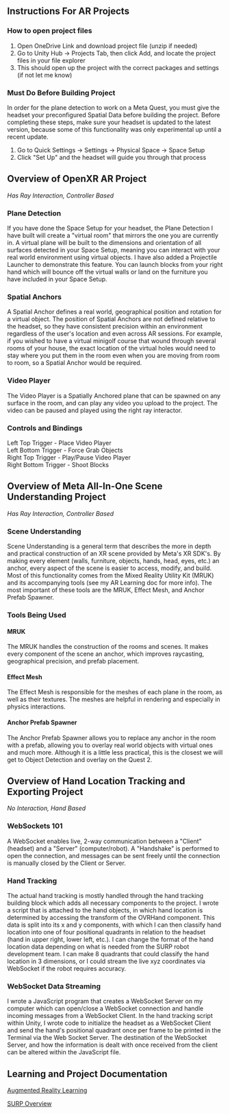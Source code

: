 ## Instructions For AR Projects
### How to open project files
1. Open OneDrive Link and download project file (unzip if needed)
2. Go to Unity Hub -> Projects Tab, then click Add, and locate the project files in your file explorer
3. This should open up the project with the correct packages and settings (if not let me know)

### Must Do Before Building Project
In order for the plane detection to work on a Meta Quest, you must give the headset your preconfigured Spatial Data before building the project.
Before completing these steps, make sure your headset is updated to the latest version, because some of this functionality was only experimental
up until a recent update.
1. Go to Quick Settings -> Settings -> Physical Space -> Space Setup
2. Click "Set Up" and the headset will guide you through that process

## Overview of OpenXR AR Project
*Has Ray Interaction, Controller Based*
### Plane Detection
If you have done the Space Setup for your headset, the Plane Detection I have built will create a "virtual room" that mirrors the one you are 
currently in. A virtual plane will be built to the dimensions and orientation of all surfaces detected in your Space Setup, meaning you can 
interact with your real world environment using virtual objects. I have also added a Projectile Launcher to demonstrate this feature. You can 
launch blocks from your right hand which will bounce off the virtual walls or land on the furniture you have included in your Space Setup.

### Spatial Anchors
A Spatial Anchor defines a real world, geographical position and rotation for a virtual object. The position of Spatial Anchors are not defined
relative to the headset, so they have consistent precision within an environment regardless of the user's location and even across AR sessions. 
For example, if you wished to have a virtual minigolf course that wound through several rooms of your house, the exact location of the virtual 
holes would need to stay where you put them in the room even when you are moving from room to room, so a Spatial Anchor would be required.

### Video Player
The Video Player is a Spatially Anchored plane that can be spawned on any surface in the room, and can play any video you upload to the project. 
The video can be paused and played using the right ray interactor.

### Controls and Bindings
Left Top Trigger - Place Video Player <br/>
Left Bottom Trigger - Force Grab Objects <br/>
Right Top Trigger - Play/Pause Video Player <br/>
Right Bottom Trigger - Shoot Blocks

## Overview of Meta All-In-One Scene Understanding Project
*Has Ray Interaction, Controller Based*
### Scene Understanding
Scene Understanding is a general term that describes the more in depth and practical construction of an XR scene provided by Meta's XR SDK's. By making every element (walls, furniture, objects, hands, head, eyes, etc.) an anchor, every aspect of the scene is easier to access, modify, and build. Most of this functionality comes from the Mixed Reality Utility Kit (MRUK) and its accompanying tools (see my AR Learning doc for more info). The most important of these tools are the MRUK, Effect Mesh, and Anchor Prefab Spawner.
### Tools Being Used
#### MRUK
The MRUK handles the construction of the rooms and scenes. It makes every component of the scene an anchor, which improves raycasting, geographical precision, and prefab placement.
#### Effect Mesh
The Effect Mesh is responsible for the meshes of each plane in the room, as well as their textures. The meshes are helpful in rendering and especially in physics interactions.
#### Anchor Prefab Spawner
The Anchor Prefab Spawner allows you to replace any anchor in the room with a prefab, allowing you to overlay real world objects with virtual ones and much more. Although it is a little less practical, this is the closest we will get to Object Detection and overlay on the Quest 2.

## Overview of Hand Location Tracking and Exporting Project
*No Interaction, Hand Based*
### WebSockets 101
A WebSocket enables live, 2-way communication between a "Client" (headset) and a "Server" (computer/robot). A "Handshake" is performed to open the connection, and messages can be sent freely until the connection is manually closed by the Client or Server.
### Hand Tracking
The actual hand tracking is mostly handled through the hand tracking building block which adds all necessary components to the project. I wrote a script that is attached to the hand objects, in which hand location is determined by accessing the transform of the OVRHand component. This data is split into its x and y components, with which I can then classify hand location into one of four positional quadrants in relation to the headset (hand in upper right, lower left, etc.). I can change the format of the hand location data depending on what is needed from the SURP robot development team. I can make 8 quadrants that could classify the hand location in 3 dimensions, or I could stream the live xyz coordinates via WebSocket if the robot requires accuracy.
### WebSocket Data Streaming
I wrote a JavaScript program that creates a WebSocket Server on my computer which can open/close a WebSocket connection and handle incoming messages from a WebSocket Client. In the hand tracking script within Unity, I wrote code to initialize the headset as a WebSocket Client and send the hand's positional quadrant once per frame to be printed in the Terminal via the Web Socket Server. The destination of the WebSocket Server, and how the information is dealt with once received from the client can be altered within the JavaScript file.

## Learning and Project Documentation
[Augmented Reality Learning](https://docs.google.com/document/d/1lSMP8arB5uru4-At-8WbLQpiR-VjMdZmdBnzxvODu0s/edit?usp=sharing)

[SURP Overview](https://docs.google.com/document/d/16f_o1X2NrhacGVFAV2vseqfDpp6lOkFRui4BquvREY4/edit?usp=sharing)

